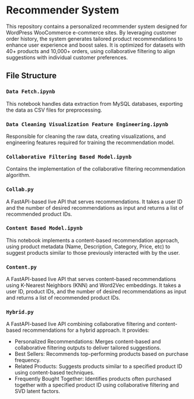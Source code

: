 # Recommender System
This repository contains a personalized recommender system designed for WordPress WooCommerce e-commerce sites. By leveraging customer order history, the system generates tailored product recommendations to enhance user experience and boost sales. It is optimized for datasets with 40+ products and 10,000+ orders, using collaborative filtering to align suggestions with individual customer preferences.

## File Structure

### `Data Fetch.ipynb`
This notebook handles data extraction from MySQL databases, exporting the data as CSV files for preprocessing.

### `Data Cleaning Visualization Feature Engineering.ipynb`
Responsible for cleaning the raw data, creating visualizations, and engineering features required for training the recommendation model.

### `Collaborative Filtering Based Model.ipynb`
Contains the implementation of the collaborative filtering recommendation algorithm.

### `Collab.py`
A FastAPI-based live API that serves recommendations. It takes a user ID and the number of desired recommendations as input and returns a list of recommended product IDs.

### `Content Based Model.ipynb`
This notebook implements a content-based recommendation approach, using product metadata (Name, Description, Category, Price, etc) to suggest products similar to those previously interacted with by the user.

### `Content.py`
A FastAPI-based live API that serves content-based recommendations using K-Nearest Neighbors (KNN) and Word2Vec embeddings. It takes a user ID, product IDs, and the number of desired recommendations as input and returns a list of recommended product IDs.

### `Hybrid.py`
A FastAPI-based live API combining collaborative filtering and content-based recommendations for a hybrid approach.
It provides:
- Personalized Recommendations: Merges content-based and collaborative filtering outputs to deliver tailored suggestions.
- Best Sellers: Recommends top-performing products based on purchase frequency.
- Related Products: Suggests products similar to a specified product ID using content-based techniques.
- Frequently Bought Together: Identifies products often purchased together with a specified product ID using collaborative filtering and SVD latent factors.
